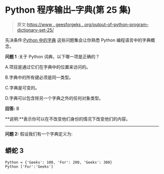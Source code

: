 # Python 程序输出–字典(第 25 集)

> 原文:[https://www . geesforgeks . org/output-of-python-program-dictionary-set-25/](https://www.geeksforgeeks.org/output-of-python-program-dictionary-set-25/)

先决条件:[Python 中的字典](https://www.geeksforgeeks.org/python-dictionary/)
这些问题集会让你熟悉 Python 编程语言中的字典概念。

**问题 1** :关于 Python 词典，以下哪一项是正确的？

A.项目是通过它们在字典中的位置来访问的。

B.字典中的所有键必须是同一类型。

C.字典是可变的。

D.字典可以包含除另一个字典之外的任何对象类型。

**回答:** B

**说明:**表示你可以在不改变他们身份的情况下改变他们的内容。

* * *

**问题 2:** 假设我们有一个字典定义为:

## 蟒蛇 3

```
Python = {'Geeks': 100, 'For': 200, 'Geeks': 300}
Python ['For':'Geeks']
```